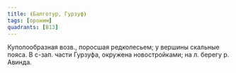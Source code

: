 ```yaml
---
title: ⦗Балготур, Гурзуф⦘
tags: [ороним]
quadrants: [В13]
---
```


Куполообразная возв., поросшая редколесьем; у вершины скальные пояса. В с-зап.
части Гурзуфа, окружена новостройками; на л. берегу р. Авинда.
